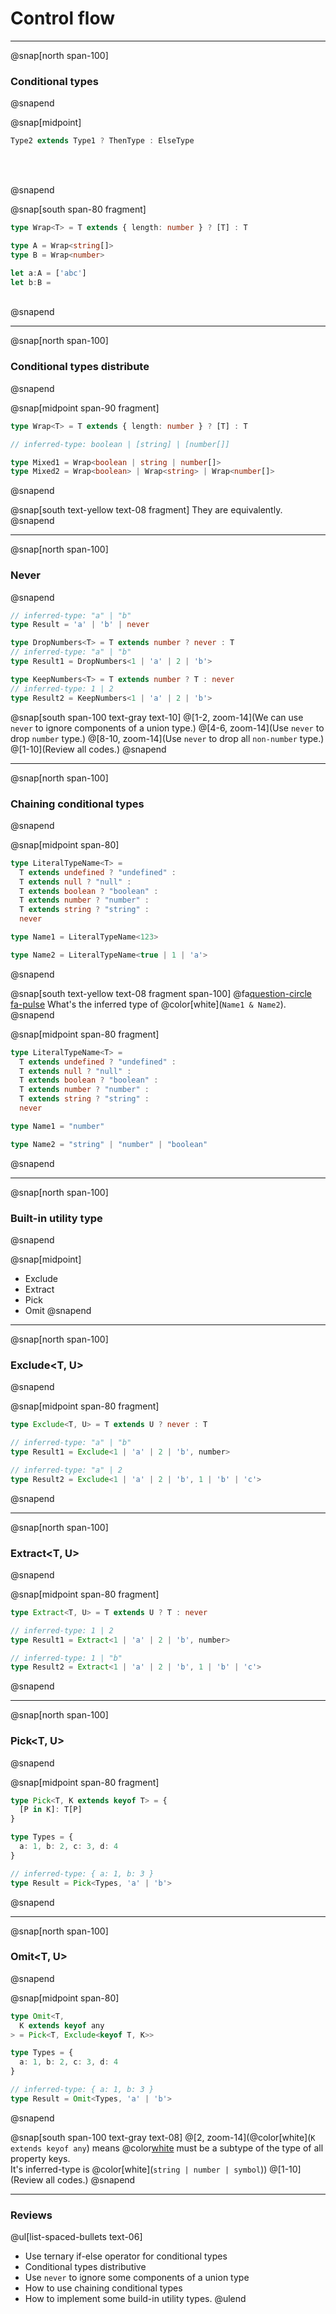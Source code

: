 # Control flow

---

@snap[north span-100]
<br>
### Conditional types
@snapend

@snap[midpoint]
```typescript
Type2 extends Type1 ? ThenType : ElseType
```
<br>
<br>

@snapend

@snap[south span-80 fragment]
```typescript
type Wrap<T> = T extends { length: number } ? [T] : T

type A = Wrap<string[]>
type B = Wrap<number>

let a:A = ['abc']
let b:B =
```
<br>
@snapend

---
@snap[north span-100]
<br>
### Conditional types distribute
@snapend

@snap[midpoint span-90 fragment]
```typescript
type Wrap<T> = T extends { length: number } ? [T] : T

// inferred-type: boolean | [string] | [number[]]

type Mixed1 = Wrap<boolean | string | number[]>
type Mixed2 = Wrap<boolean> | Wrap<string> | Wrap<number[]>
```
@snapend

@snap[south text-yellow text-08 fragment]
They are equivalently.
@snapend


---

@snap[north span-100]
<br>
### Never
@snapend

```typescript
// inferred-type: "a" | "b"
type Result = 'a' | 'b' | never

type DropNumbers<T> = T extends number ? never : T
// inferred-type: "a" | "b"
type Result1 = DropNumbers<1 | 'a' | 2 | 'b'>

type KeepNumbers<T> = T extends number ? T : never
// inferred-type: 1 | 2
type Result2 = KeepNumbers<1 | 'a' | 2 | 'b'>
```


@snap[south span-100 text-gray text-10]
@[1-2, zoom-14](We can use `never` to ignore components of a union type.)
@[4-6, zoom-14](Use `never` to drop `number` type.)
@[8-10, zoom-14](Use `never` to drop all  `non-number` type.)
@[1-10](Review all codes.)
@snapend


---
@snap[north span-100]
<br>
### Chaining conditional types
@snapend

@snap[midpoint span-80]

```typescript
type LiteralTypeName<T> =
  T extends undefined ? "undefined" :
  T extends null ? "null" :
  T extends boolean ? "boolean" :
  T extends number ? "number" :
  T extends string ? "string" :
  never

type Name1 = LiteralTypeName<123>

type Name2 = LiteralTypeName<true | 1 | 'a'>
```
@snapend

@snap[south text-yellow text-08 fragment span-100]
@fa[question-circle fa-pulse]() What's the inferred type of @color[white](`Name1 & Name2`).
@snapend

@snap[midpoint span-80 fragment]

```typescript
type LiteralTypeName<T> =
  T extends undefined ? "undefined" :
  T extends null ? "null" :
  T extends boolean ? "boolean" :
  T extends number ? "number" :
  T extends string ? "string" :
  never

type Name1 = "number"

type Name2 = "string" | "number" | "boolean"
```
@snapend


---
@snap[north span-100]
<br>
### Built-in utility type
@snapend

@snap[midpoint]
* Exclude
* Extract
* Pick
* Omit
@snapend

---
@snap[north span-100]
<br>
### Exclude<T, U>
@snapend

@snap[midpoint span-80 fragment]

```typescript
type Exclude<T, U> = T extends U ? never : T

// inferred-type: "a" | "b"
type Result1 = Exclude<1 | 'a' | 2 | 'b', number>

// inferred-type: "a" | 2
type Result2 = Exclude<1 | 'a' | 2 | 'b', 1 | 'b' | 'c'>
```
@snapend

---
@snap[north span-100]
<br>
### Extract<T, U>
@snapend

@snap[midpoint span-80 fragment]

```typescript
type Extract<T, U> = T extends U ? T : never

// inferred-type: 1 | 2
type Result1 = Extract<1 | 'a' | 2 | 'b', number>

// inferred-type: 1 | "b"
type Result2 = Extract<1 | 'a' | 2 | 'b', 1 | 'b' | 'c'>
```
@snapend

---

@snap[north span-100]
<br>
### Pick<T, U>
@snapend

@snap[midpoint span-80 fragment]

```typescript
type Pick<T, K extends keyof T> = {
  [P in K]: T[P]
}

type Types = {
  a: 1, b: 2, c: 3, d: 4
}

// inferred-type: { a: 1, b: 3 }
type Result = Pick<Types, 'a' | 'b'>
```
@snapend

---

@snap[north span-100]
<br>
### Omit<T, U>
@snapend

@snap[midpoint span-80]
```typescript
type Omit<T,
  K extends keyof any
> = Pick<T, Exclude<keyof T, K>>

type Types = {
  a: 1, b: 2, c: 3, d: 4
}

// inferred-type: { a: 1, b: 3 }
type Result = Omit<Types, 'a' | 'b'>
```
@snapend



@snap[south span-100 text-gray text-08]
@[2, zoom-14](@color[white](`K extends keyof any`) means @color[white](`K`) must be a subtype of the type of all property keys.<br> It's inferred-type is @color[white](`string | number | symbol`))
@[1-10](Review all codes.)
@snapend

---

### Reviews
@ul[list-spaced-bullets text-06]
- Use ternary if-else operator for conditional types
- Conditional types distributive
- Use `never` to ignore some components of a union type
- How to use chaining conditional types
- How to implement some build-in utility types.
@ulend
